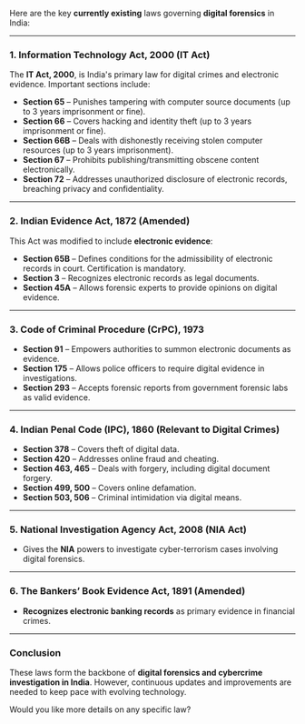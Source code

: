 Here are the key **currently existing** laws governing **digital forensics** in India:

---

### **1. Information Technology Act, 2000 (IT Act)**
The **IT Act, 2000**, is India's primary law for digital crimes and electronic evidence. Important sections include:  
- **Section 65** – Punishes tampering with computer source documents (up to 3 years imprisonment or fine).  
- **Section 66** – Covers hacking and identity theft (up to 3 years imprisonment or fine).  
- **Section 66B** – Deals with dishonestly receiving stolen computer resources (up to 3 years imprisonment).  
- **Section 67** – Prohibits publishing/transmitting obscene content electronically.  
- **Section 72** – Addresses unauthorized disclosure of electronic records, breaching privacy and confidentiality.  

---

### **2. Indian Evidence Act, 1872 (Amended)**
This Act was modified to include **electronic evidence**:  
- **Section 65B** – Defines conditions for the admissibility of electronic records in court. Certification is mandatory.  
- **Section 3** – Recognizes electronic records as legal documents.  
- **Section 45A** – Allows forensic experts to provide opinions on digital evidence.  

---

### **3. Code of Criminal Procedure (CrPC), 1973**
- **Section 91** – Empowers authorities to summon electronic documents as evidence.  
- **Section 175** – Allows police officers to require digital evidence in investigations.  
- **Section 293** – Accepts forensic reports from government forensic labs as valid evidence.  

---

### **4. Indian Penal Code (IPC), 1860 (Relevant to Digital Crimes)**
- **Section 378** – Covers theft of digital data.  
- **Section 420** – Addresses online fraud and cheating.  
- **Section 463, 465** – Deals with forgery, including digital document forgery.  
- **Section 499, 500** – Covers online defamation.  
- **Section 503, 506** – Criminal intimidation via digital means.  

---

### **5. National Investigation Agency Act, 2008 (NIA Act)**
- Gives the **NIA** powers to investigate cyber-terrorism cases involving digital forensics.  

---

### **6. The Bankers’ Book Evidence Act, 1891 (Amended)**
- **Recognizes electronic banking records** as primary evidence in financial crimes.  

---

### **Conclusion**  
These laws form the backbone of **digital forensics and cybercrime investigation in India**. However, continuous updates and improvements are needed to keep pace with evolving technology.

Would you like more details on any specific law?

